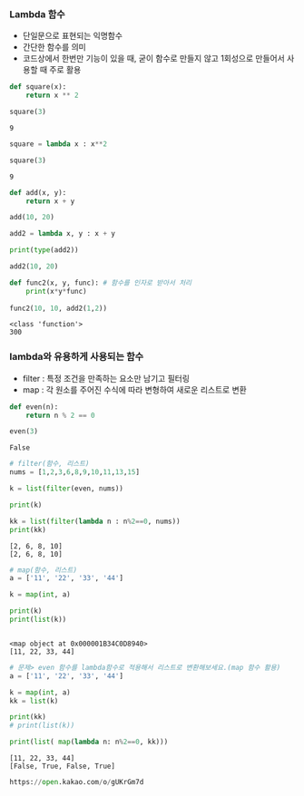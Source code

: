 ### Lambda 함수
- 단일문으로 표현되는 익명함수
- 간단한 함수를 의미
- 코드상에서 한번만 기능이 있을 때, 굳이 함수로 만들지 않고 1회성으로 만들어서 사용할 때 주로 활용


```python
def square(x):
    return x ** 2

square(3)
```




    9




```python
square = lambda x : x**2

square(3)
```




    9




```python
def add(x, y):
    return x + y

add(10, 20)

add2 = lambda x, y : x + y

print(type(add2))

add2(10, 20)

def func2(x, y, func): # 함수를 인자로 받아서 처리  
    print(x*y*func)
    
func2(10, 10, add2(1,2))  


```

    <class 'function'>
    300
    

### lambda와 유용하게 사용되는 함수
 - filter : 특정 조건을 만족하는 요소만 남기고 필터링
 - map : 각 원소를 주어진 수식에 따라 변형하여 새로운 리스트로 변환


```python
def even(n):
    return n % 2 == 0

even(3)
```




    False




```python
# filter(함수, 리스트)
nums = [1,2,3,6,8,9,10,11,13,15]

k = list(filter(even, nums))

print(k)

kk = list(filter(lambda n : n%2==0, nums))
print(kk)


```

    [2, 6, 8, 10]
    [2, 6, 8, 10]
    


```python
# map(함수, 리스트)
a = ['11', '22', '33', '44']

k = map(int, a)

print(k)
print(list(k))



```

    <map object at 0x000001B34C0D8940>
    [11, 22, 33, 44]
    


```python
# 문제> even 함수를 lambda함수로 적용해서 리스트로 변환해보세요.(map 함수 활용)
a = ['11', '22', '33', '44']

k = map(int, a)
kk = list(k)

print(kk)
# print(list(k))

print(list( map(lambda n: n%2==0, kk)))
```

    [11, 22, 33, 44]
    [False, True, False, True]
    


```python
https://open.kakao.com/o/gUKrGm7d
```
